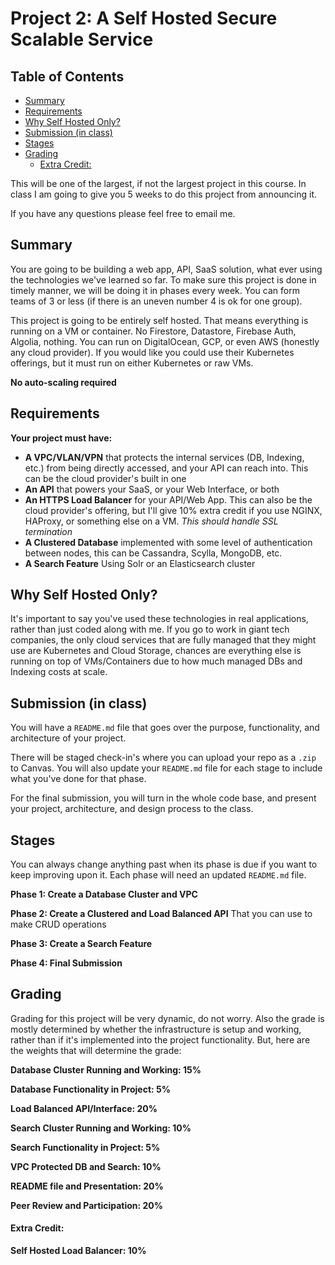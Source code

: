# Project 2: A Self Hosted Secure Scalable Service <!-- omit in toc -->

## Table of Contents <!-- omit in toc -->
- [Summary](#summary)
- [Requirements](#requirements)
- [Why Self Hosted Only?](#why-self-hosted-only)
- [Submission (in class)](#submission-in-class)
- [Stages](#stages)
- [Grading](#grading)
    - [Extra Credit:](#extra-credit)

This will be one of the largest, if not the largest project in this course. In class I am going to give you 5 weeks to do this project from announcing it.

If you have any questions please feel free to email me.

## Summary

You are going to be building a web app, API, SaaS solution, what ever using the technologies we've learned so far. To make sure this project is done in timely manner, we will be doing it in phases every week. You can form teams of 3 or less (if there is an uneven number 4 is ok for one group).

This project is going to be entirely self hosted. That means everything is running on a VM or container. No Firestore, Datastore, Firebase Auth, Algolia, nothing. You can run on DigitalOcean, GCP, or even AWS (honestly any cloud provider). If you would like you could use their Kubernetes offerings, but it must run on either Kubernetes or raw VMs.

**No auto-scaling required**

## Requirements

**Your project must have:**

- **A VPC/VLAN/VPN** that protects the internal services (DB, Indexing, etc.) from being directly accessed, and your API can reach into. This can be the cloud provider's built in one
- **An API** that powers your SaaS, or your Web Interface, or both
- **An HTTPS Load Balancer** for your API/Web App. This can also be the cloud provider's offering, but I'll give 10% extra credit if you use NGINX, HAProxy, or something else on a VM. *This should handle SSL termination*
- **A Clustered Database** implemented with some level of authentication between nodes, this can be Cassandra, Scylla, MongoDB, etc.
- **A Search Feature** Using Solr or an Elasticsearch cluster

## Why Self Hosted Only?

It's important to say you've used these technologies in real applications, rather than just coded along with me. If you go to work in giant tech companies, the only cloud services that are fully managed that they might use are Kubernetes and Cloud Storage, chances are everything else is running on top of VMs/Containers due to how much managed DBs and Indexing costs at scale.

## Submission (in class)

You will have a `README.md` file that goes over the purpose, functionality, and architecture of your project.

There will be staged check-in's where you can upload your repo as a `.zip` to Canvas. You will also update your `README.md` file for each stage to include what you've done for that phase.

For the final submission, you will turn in the whole code base, and present your project, architecture, and design process to the class.

## Stages

You can always change anything past when its phase is due if you want to keep improving upon it. Each phase will need an updated `README.md` file.

**Phase 1: Create a Database Cluster and VPC**

**Phase 2: Create a Clustered and Load Balanced API**
That you can use to make CRUD operations

**Phase 3: Create a Search Feature**

**Phase 4: Final Submission**

## Grading

Grading for this project will be very dynamic, do not worry. Also the grade is mostly determined by whether the infrastructure is setup and working, rather than if it's implemented into the project functionality. But, here are the weights that will determine the grade:

**Database Cluster Running and Working: 15%**

**Database Functionality in Project: 5%**

**Load Balanced API/Interface: 20%**

**Search Cluster Running and Working: 10%**

**Search Functionality in Project: 5%**

**VPC Protected DB and Search: 10%**

**README file and Presentation: 20%**

**Peer Review and Participation: 20%**

#### Extra Credit:
**Self Hosted Load Balancer: 10%**
